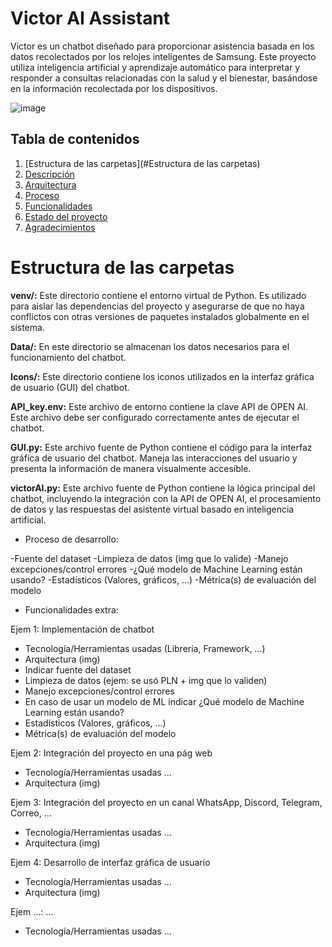 # Victor AI Assistant

Victor es un chatbot  diseñado para proporcionar asistencia basada en los datos recolectados por los relojes 
inteligentes de Samsung. Este proyecto utiliza inteligencia artificial y aprendizaje automático para interpretar 
y responder a consultas relacionadas con la salud y el bienestar, basándose en la información recolectada por 
los dispositivos.

![image](https://github.com/repositoriosHackaton/Turing/assets/76980571/6c33f5ed-295a-4c51-961c-83af38780c22)

## Tabla de contenidos

1. [Estructura de las carpetas](#Estructura de las carpetas)
2. [Descripción](#descripción)
3. [Arquitectura](#Arquitectura)
4. [Proceso](#Proceso)
5. [Funcionalidades](#Funcionalidades)
6. [Estado del proyecto](#EstadoDelProyecto)
7. [Agradecimientos](#Agradecimientos)



# Estructura de las carpetas
  **venv/:** Este directorio contiene el entorno virtual de Python. Es utilizado para aislar las dependencias del
  proyecto y asegurarse de que no haya conflictos con otras versiones de paquetes instalados globalmente en el sistema.

  
  **Data/:** En este directorio se almacenan los datos necesarios para el funcionamiento del chatbot.
  
  **Icons/:** Este directorio contiene los iconos utilizados en la interfaz gráfica de usuario (GUI) del chatbot.
  
  **API_key.env:** Este archivo de entorno contiene la clave API de OPEN AI. Este archivo debe ser configurado correctamente
  antes de ejecutar el chatbot.
  
  **GUI.py:** Este archivo fuente de Python contiene el código para la interfaz gráfica de usuario del chatbot. Maneja las
  interacciones del usuario y presenta la información de manera visualmente accesible.
  
  **victorAI.py:** Este archivo fuente de Python contiene la lógica principal del chatbot, incluyendo la integración con la API
  de OPEN AI, el procesamiento de datos y las respuestas del asistente virtual basado en inteligencia artificial.

* Proceso de desarrollo:

-Fuente del dataset
-Limpieza de datos (img que lo valide)
-Manejo excepciones/control errores
-¿Qué modelo de Machine Learning están usando?
-Estadísticos (Valores, gráficos, …)
-Métrica(s) de evaluación del modelo

* Funcionalidades extra:

Ejem 1: Implementación de chatbot
- Tecnología/Herramientas usadas (Librería, Framework, …)
- Arquitectura (img)
- Indicar fuente del dataset
- Limpieza de datos (ejem: se usó PLN + img que lo validen)
- Manejo excepciones/control errores
- En caso de usar un modelo de ML indicar ¿Qué modelo de Machine Learning están usando?
- Estadísticos (Valores, gráficos, …)
- Métrica(s) de evaluación del modelo

Ejem 2: Integración del proyecto en una pág web
- Tecnología/Herramientas usadas …
- Arquitectura (img)

Ejem 3: Integración del proyecto en un canal WhatsApp, Discord, Telegram, Correo, …
- Tecnología/Herramientas usadas …
- Arquitectura (img)

Ejem 4: Desarrollo de interfaz gráfica de usuario
- Tecnología/Herramientas usadas …
- Arquitectura (img)

Ejem …: …
- Tecnología/Herramientas usadas …
